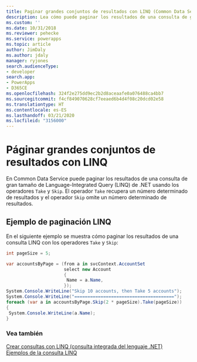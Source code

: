 ```yaml
---
title: Paginar grandes conjuntos de resultados con LINQ (Common Data Service) | Microsoft Docs
description: Lea cómo puede paginar los resultados de una consulta de gran tamaño de Language-Integrated Query (LINQ) de .NET usando los operadores Take y Skip
ms.custom: ''
ms.date: 10/31/2018
ms.reviewer: pehecke
ms.service: powerapps
ms.topic: article
author: JimDaly
ms.author: jdaly
manager: ryjones
search.audienceType:
- developer
search.app:
- PowerApps
- D365CE
ms.openlocfilehash: 324f2e275dd9ec2b2d8aceaafe0a076488ca4bb7
ms.sourcegitcommit: f4cf849070628cf7eeaed6b4d4f08c20dcd02e58
ms.translationtype: HT
ms.contentlocale: es-ES
ms.lasthandoff: 03/21/2020
ms.locfileid: "3156000"
---
```

# <a name="page-large-result-sets-with-linq"></a>Páginar grandes conjuntos de resultados con LINQ

En Common Data Service puede paginar los resultados de una consulta de gran tamaño de Language-Integrated Query (LINQ) de .NET usando los operadores `Take` y `Skip`. El operador `Take` recupera un número determinado de resultados y el operador `Skip` omite un número determinado de resultados.  
  
## <a name="linq-paging-example"></a>Ejemplo de paginación LINQ  

En el siguiente ejemplo se muestra cómo paginar los resultados de una consulta LINQ con los operadores `Take` y `Skip`:  
  
```csharp
int pageSize = 5;

var accountsByPage = (from a in svcContext.AccountSet
                      select new Account
                      {
                       Name = a.Name,
                      });
System.Console.WriteLine("Skip 10 accounts, then Take 5 accounts");
System.Console.WriteLine("======================================");
foreach (var a in accountsByPage.Skip(2 * pageSize).Take(pageSize))
{
 System.Console.WriteLine(a.Name);
}

```
  
### <a name="see-also"></a>Vea también  
 [Crear consultas con LINQ (consulta integrada del lenguaje .NET)](build-queries-with-linq-net-language-integrated-query.md)   
 [Ejemplos de la consulta LINQ](linq-query-examples.md)